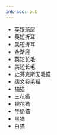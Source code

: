 ```yaml
---
ink-acc: pub
---
```


- 英银渐层
- 英短折耳
- 美短折耳
- 金渐层
- 英短长毛
- 美短长毛
- 史芬克斯无毛猫
- 德文卷毛猫
- 橘猫
- 三花猫
- 狸花猫
- 牛奶猫
- 黑猫
- 白猫